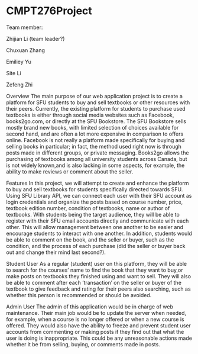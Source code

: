 # CMPT276Project

Team member:

Zhijian Li (team leader?)

Chuxuan Zhang

Emiliey Yu

Site Li

Zefeng Zhi

Overview
The main purpose of our web application project is to create a platform for SFU students to buy and sell textbooks or other resources with their peers. Currently, the existing platform for students to purchase used textbooks is either through social media websites such as Facebook, books2go.com, or directly at the SFU Bookstore. The SFU Bookstore sells mostly brand new books, with limited selection of choices available for second hand, and are often a lot more expensive in comparison to offers online. Facebook is not really a platform made specifically for buying and selling books in particular; in fact, the method used right now is through posts made in different groups, or private messaging. Books2go allows the purchasing of textbooks among all university students across Canada, but is not widely known,and is also lacking in some aspects, for example, the ability to make reviews or comment about the seller.
 
Features
In this project, we will attempt to create and enhance the platform to buy and sell textbooks for students specifically directed towards SFU. Using SFU Library API, we can connect each user with their SFU account as login credentials and organize the posts based on course number, price, textbook edition number, condition of textbooks, name or author of textbooks. With students being the target audience, they will be able to register with their SFU email accounts directly and communicate with each other. This will allow management between one another to be easier and encourage students to interact with one another. In addition, students would be able to comment on the book, and the seller or buyer,  such as the condition, and the process of each purchase (did the seller or buyer back out and change their mind last second?).
 
Student User
As a regular (student) user on this platform, they will be able to search for the courses’ name to find the book that they want to buy,or make posts on textbooks they finished using and want to sell. They will also be able to comment after each ‘transaction’ on the seller or buyer of the textbook to give feedback and rating for their peers also searching, such as whether this person is recommended or should be avoided.
 
Admin User
The admin of this application would be in charge of web maintenance. Their main job would be to update the server when needed, for example, when a course is no longer offered or when a new course is offered. They would also have the ability to freeze and prevent student user accounts from commenting or making posts if they find out that what the user is doing is inappropriate. This could be any unreasonable actions made whether it be from selling, buying, or comments made in posts.

